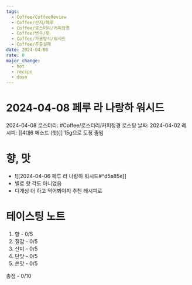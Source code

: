```yaml
---
tags:
  - Coffee/CoffeeReview
  - Coffee/산지/페루
  - Coffee/로스터리/커피정경
  - Coffee/변수/핫
  - Coffee/가공방식/워시드
  - Coffee/추출실패
date: 2024-04-08
rate: 0
major_change:
  - hot
  - recipe
  - dose
---
```

# 2024-04-08 페루 라 나랑하 워시드
2024-04-08
로스터리: #Coffee/로스터리/커피정경 
로스팅 날짜: 2024-04-02
레시피: [[4대6 메소드 (핫)]] 15g으로 도징 줄임
# 향, 맛
- ![[2024-04-06 페루 라 나랑하 워시드#^d5a85e]]
- 별로 핫 각도 아니었음
- 디개싱 더 하고 먹어봐야지 추천 레시피로
# 테이스팅 노트
1. 향 - 0/5
2. 질감 - 0/5
3. 산미 - 0/5
4. 단맛 - 0/5
5. 쓴맛 - 0/5

총점 - 0/10


